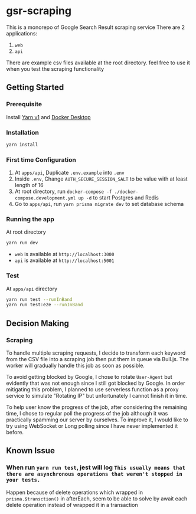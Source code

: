 # gsr-scraping

This is a monorepo of Google Search Result scraping service
There are 2 applications:

1. `web`
2. `api`

There are example csv files available at the root directory. feel free to use it when you test the scraping functionality

## Getting Started

### Prerequisite

Install [Yarn v1](https://classic.yarnpkg.com/lang/en/) and [Docker Desktop](https://www.docker.com/products/docker-desktop)

### Installation

```bash
yarn install
```

### First time Configuration

1. At `apps/api`, Duplicate `.env.example` into `.env`
2. Inside `.env`, Change `AUTH_SECURE_SESSION_SALT` to be value with at least length of 16
2. At root directory, run `docker-compose -f ./docker-compose.development.yml up -d` to start Postgres and Redis
3. Go to `apps/api`, run `yarn prisma migrate dev` to set database schema

### Running the app

At root directory
```bash
yarn run dev
```

- `web` is available at `http://localhost:3000`
- `api` is available at `http://localhost:5001`

### Test
At `apps/api` directory

```bash
yarn run test --runInBand
yarn run test:e2e --runInBand
```

## Decision Making

### Scraping

To handle multiple scraping requests, I decide to transform each keyword from the CSV file into a scraping job then put them in queue via Bull.js.
The worker will gradually handle this job as soon as possible.

To avoid getting blocked by Google, I chose to rotate `User-Agent` but evidently that was not enough since I still got blocked by Google.
In order mitigating this problem, I planned to use serverless function as a proxy service to simulate "Rotating IP" but unfortunately I cannot finish it in time.

To help user know the progress of the job, after considering the remaining time, I chose to regular poll the progress of the job although it was practically spamming our server by ourselves. To improve it, I would like to try using WebSocket or Long polling since I have never implemented it before. 

## Known Issue

### When run `yarn run test`, jest will log `This usually means that there are asynchronous operations that weren't stopped in your tests.`

Happen because of delete operations which wrapped in `prisma.$transction()` in afterEach, seem to be able to solve by await each delete operation instead of wrapped it in a transaction

